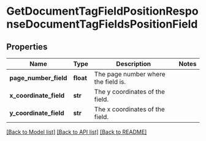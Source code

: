 # GetDocumentTagFieldPositionResponseDocumentTagFieldsPositionField


## Properties
Name | Type | Description | Notes
------------ | ------------- | ------------- | -------------
**page_number_field** | **float** | The page number where the field is. | 
**x_coordinate_field** | **str** | The y coordinates of the field. | 
**y_coordinate_field** | **str** | The x coordinates of the field. | 

[[Back to Model list]](../README.md#documentation-for-models) [[Back to API list]](../README.md#documentation-for-api-endpoints) [[Back to README]](../README.md)


